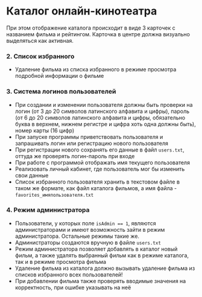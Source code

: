 # Каталог онлайн-кинотеатра

При этом отображение каталога происходит в виде 3 карточек с названием фильма и рейтингом. Карточка в центре должна визуально выделяться как активная. 

### 2. Список избранного
- Удаление фильма из списка избранного в режиме просмотра подробной информации о фильме

### 3. Система логинов пользователей
- При создании и изменении пользователя должны быть проверки на логин (от 3 до 20 символов латинского алфавита и цифры), пароль (от 6 до 20 символов латинского алфавита и цифры, обязательно буква в верхнем, нижнем регистре и цифра хоть одна должны быть), номер карты (16 цифр)
- При запуске программы приветствовать пользователя и запрашивать логин или регистрацию нового пользователя
- При регистрации нового сохранять его данные в файл `users.txt`, оттуда же проверять логин-пароль при входе
- При работе с программой отображать имя текущего пользователя
- Реализовать личный кабинет, где пользователь мог бы изменить свои данные
- Список избранного пользователя хранить в текстовом файле в таком же формате, как файл каталога фильмов, а имя файла - `favorites_имяпользователя.txt`

### 4. Режим администратора
- Пользователи, у которых поле `isAdmin == 1`, являются администраторами и имеют возможность зайти в режим администратора. Остальные режимы такие же.
- Администраторы создаются вручную в файле `users.txt`
- Режим администратора позволяет добавлять в каталог новый фильм, а также удалять выбранный фильм как в режиме каталога, так и в режиме просмотра фильма
- Удаление фильма из каталога должно вызывать удаление фильма из списков избранного всех пользователей!
- При добавлении фильма также проверять вводимые значения на корректность, при ошибке указывать на неё
